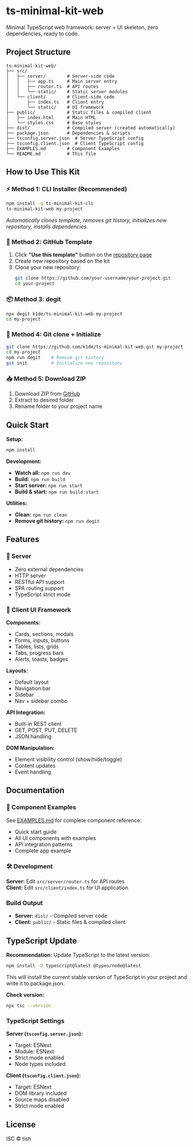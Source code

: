 # ts-minimal-kit-web

Minimal TypeScript web framework: server + UI skeleton, zero dependencies, ready to code.

## Project Structure

```
ts-minimal-kit-web/
├── src/
│   ├── server/        # Server-side code
│   │   ├── app.ts     # Main server entry
│   │   ├── router.ts  # API routes
│   │   └── static/    # Static server modules
│   └── client/        # Client-side code
│       ├── index.ts   # Client entry
│       └── static/    # UI framework
├── public/            # Static files & compiled client
│   ├── index.html     # Main HTML
│   └── styles.css     # Base styles
├── dist/              # Compiled server (created automatically)
├── package.json       # Dependencies & scripts
├── tsconfig.server.json  # Server TypeScript config
├── tsconfig.client.json  # Client TypeScript config
├── EXAMPLES.md        # Component Examples
└── README.md          # This file
```

## How to Use This Kit

### ⚡ Method 1: CLI Installer (Recommended)

```bash
npm install -g ts-minimal-kit-cli
ts-minimal-kit-web my-project
```

_Automatically clones template, removes git history, initializes new repository, installs dependencies._

### 🎯 Method 2: GitHub Template

1. Click **"Use this template"** button on the [repository page](https://github.com/k1de/ts-minimal-kit-web)
2. Create new repository based on the kit
3. Clone your new repository:
    ```bash
    git clone https://github.com/your-username/your-project.git
    cd your-project
    ```

### 📦 Method 3: degit

```bash
npx degit k1de/ts-minimal-kit-web my-project
cd my-project
```

### 🔄 Method 4: Git clone + Initialize

```bash
git clone https://github.com/k1de/ts-minimal-kit-web.git my-project
cd my-project
npm run degit    # Remove git history
git init         # Initialize new repository
```

### 📥 Method 5: Download ZIP

1. Download ZIP from [GitHub](https://github.com/k1de/ts-minimal-kit-web/archive/refs/heads/main.zip)
2. Extract to desired folder
3. Rename folder to your project name

## Quick Start

**Setup:**

```bash
npm install
```

**Development:**

-   **Watch all:** `npm run dev`
-   **Build:** `npm run build`
-   **Start server:** `npm run start`
-   **Build & start:** `npm run build:start`

**Utilities:**

-   **Clean:** `npm run clean`
-   **Remove git history:** `npm run degit`

## Features

### 🚀 Server

-   Zero external dependencies
-   HTTP server
-   RESTful API support
-   SPA routing support
-   TypeScript strict mode

### 🎨 Client UI Framework

**Components:**

-   Cards, sections, modals
-   Forms, inputs, buttons
-   Tables, lists, grids
-   Tabs, progress bars
-   Alerts, toasts, badges

**Layouts:**

-   Default layout
-   Navigation bar
-   Sidebar
-   Nav + sidebar combo

**API Integration:**

-   Built-in REST client
-   GET, POST, PUT, DELETE
-   JSON handling

**DOM Manipulation:**

-   Element visibility control (show/hide/toggle)
-   Content updates
-   Event handling

## Documentation

### 📖 Component Examples

See [EXAMPLES.md](./EXAMPLES.md) for complete component reference:

-   Quick start guide
-   All UI components with examples
-   API integration patterns
-   Complete app example

### 🛠️ Development

**Server:** Edit `src/server/router.ts` for API routes  
**Client:** Edit `src/client/index.ts` for UI application

### Build Output

-   **Server:** `dist/` - Compiled server code
-   **Client:** `public/` - Static files & compiled client

## TypeScript Update

**Recommendation:** Update TypeScript to the latest version:

```bash
npm install -D typescript@latest @types/node@latest
```

This will install the current stable version of TypeScript in your project and write it to package.json.

**Check version:**

```bash
npx tsc --version
```

### TypeScript Settings

**Server (`tsconfig.server.json`):**

-   Target: ESNext
-   Module: ESNext
-   Strict mode enabled
-   Node types included

**Client (`tsconfig.client.json`):**

-   Target: ESNext
-   DOM library included
-   Source maps disabled
-   Strict mode enabled

## License

ISC © tish
